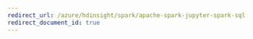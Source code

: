 ```yaml
---
redirect_url: /azure/hdinsight/spark/apache-spark-jupyter-spark-sql
redirect_document_id: true
---
```

